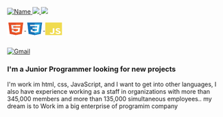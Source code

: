<div align="left"> <!-- trocar para "center" quando as curiosidades estiverem ativadas -->
  <a href="https://github.com/lipes40">
  <img src="https://readme-typing-svg.demolab.com?font=Fira+Code&size=30&pause=1000&color=B81414&width=436&lines=Hi%2C+I'm+Fellipe+Teixeira" alt="Name" />
  <img height="190em" src="https://github-readme-stats.vercel.app/api?username=lipes40&show_icons=true&theme=dracula&include_all_commits=true&count_private=true"/>
  <img height="190em" src="https://github-readme-stats.vercel.app/api/top-langs/?username=lipes40&layout=compact&langs_count=7&theme=dracula"/>
</div>
  <div style="display: inline_block"><br>
  <img align="center" alt="m-HTML" height="30" width="40" src="https://raw.githubusercontent.com/devicons/devicon/master/icons/html5/html5-original.svg">
  <img align="center" alt="m-CSS" height="30" width="40" src="https://raw.githubusercontent.com/devicons/devicon/master/icons/css3/css3-original.svg">
  <img align="center" alt="m-Js" height="30" width="40" src="https://raw.githubusercontent.com/devicons/devicon/master/icons/javascript/javascript-plain.svg">
    
</div>
  
  ##
  
 <div>
  <a href="mailto:fellipeteixeirab@gmail.com">
    <img src="https://img.shields.io/badge/Gmail-D14836?style=for-the-badge&logo=gmail&logoColor=white" alt="Gmail">
  </a>
  </div>

  ### I'm a Junior Programmer looking for new projects
  I'm work im html, css, JavaScript, and I want to get into other languages, I also have experience working as a staff in organizations with more than 345,000 members and more than 135,000 simultaneous employees.. my dream is to Work im a big enterprise of programim company
 
  

  
  
